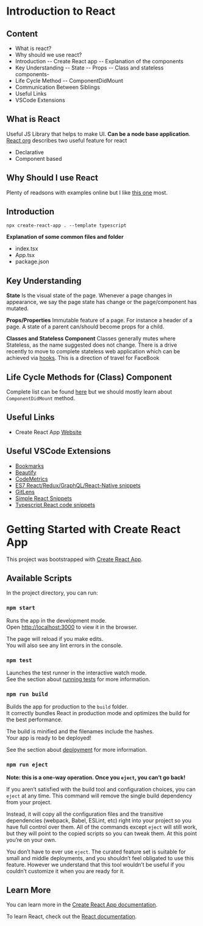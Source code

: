 # Introduction to React
## Content
- What is react?
- Why should we use react?
- Introduction
-- Create React app
-- Explanation of the components
- Key Understanding
-- State
-- Props
-- Class and stateless components- 
- Life Cycle Method
-- ComponentDidMount
- Communication Between Siblings
- Useful Links
- VSCode Extensions

## What is React
Useful JS Library that helps to make UI. **Can be a node base application**. [React org](https://reactjs.org/) describes two useful feature for react
- Declarative
- Component based

## Why Should I use React
Plenty of readsons with examples online but I like [this one](https://stories.jotform.com/7-reasons-why-you-should-use-react-ad420c634247) most.


## Introduction
`npx create-react-app . --template typescript`

**Explanation of some common files and folder**

 - index.tsx
 - App.tsx
 - package.json

## Key Understanding

**State**
Is the visual state of the page. Whenever a page changes in appearance, we say the page state has change or the page/component has mutated.

**Props/Properties**
Immutable feature of a page. For instance a header of a page. A state of a parent can/should become props for a child. 

**Classes and Stateless Component** 
Classes generally mutes where Stateless, as the name suggested does not change. There is a drive recently to move to complete stateless web application which can be achieved via [hooks](https://reactjs.org/docs/hooks-intro.html). This is a direction of travel for FaceBook


## Life Cycle Methods for (Class) Component
Complete list can be found [here](https://reactjs.org/docs/react-component.html) but we should mostly learn about `ComponentDidMount` method. 

## Useful Links
 - Create React App [Website](https://create-react-app.dev/docs/getting-started)

## Useful VSCode Extensions


 - [Bookmarks](https://marketplace.visualstudio.com/items?itemName=alefragnani.Bookmarks)
 - [Beautify](https://marketplace.visualstudio.com/items?itemName=HookyQR.beautify)
 - [CodeMetrics](https://marketplace.visualstudio.com/items?itemName=kisstkondoros.vscode-codemetrics) 
 - [ES7 React/Redux/GraphQL/React-Native snippets](https://marketplace.visualstudio.com/items?itemName=dsznajder.es7-react-js-snippets)
 - [GitLens](https://marketplace.visualstudio.com/items?itemName=eamodio.gitlens)
 - [Simple React Snippets](https://marketplace.visualstudio.com/items?itemName=burkeholland.simple-react-snippets)
 - [Typescript React code snippets](https://marketplace.visualstudio.com/items?itemName=infeng.vscode-react-typescript)



# Getting Started with Create React App

This project was bootstrapped with [Create React App](https://github.com/facebook/create-react-app).

## Available Scripts

In the project directory, you can run:

### `npm start`

Runs the app in the development mode.\
Open [http://localhost:3000](http://localhost:3000) to view it in the browser.

The page will reload if you make edits.\
You will also see any lint errors in the console.

### `npm test`

Launches the test runner in the interactive watch mode.\
See the section about [running tests](https://facebook.github.io/create-react-app/docs/running-tests) for more information.

### `npm run build`

Builds the app for production to the `build` folder.\
It correctly bundles React in production mode and optimizes the build for the best performance.

The build is minified and the filenames include the hashes.\
Your app is ready to be deployed!

See the section about [deployment](https://facebook.github.io/create-react-app/docs/deployment) for more information.

### `npm run eject`

**Note: this is a one-way operation. Once you `eject`, you can’t go back!**

If you aren’t satisfied with the build tool and configuration choices, you can `eject` at any time. This command will remove the single build dependency from your project.

Instead, it will copy all the configuration files and the transitive dependencies (webpack, Babel, ESLint, etc) right into your project so you have full control over them. All of the commands except `eject` will still work, but they will point to the copied scripts so you can tweak them. At this point you’re on your own.

You don’t have to ever use `eject`. The curated feature set is suitable for small and middle deployments, and you shouldn’t feel obligated to use this feature. However we understand that this tool wouldn’t be useful if you couldn’t customize it when you are ready for it.

## Learn More

You can learn more in the [Create React App documentation](https://facebook.github.io/create-react-app/docs/getting-started).

To learn React, check out the [React documentation](https://reactjs.org/).
